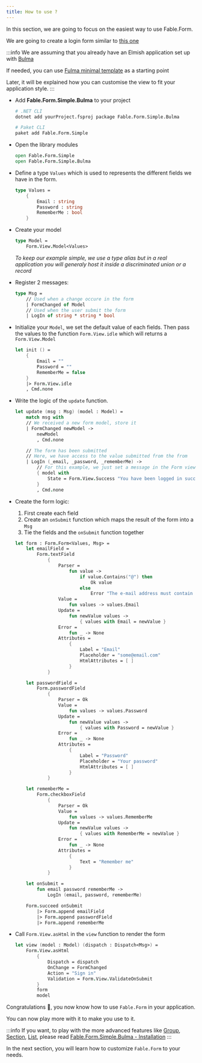 ```yaml
---
title: How to use ?
---
```


In this section, we are going to focus on the easiest way to use Fable.Form.

We are going to create a login form similar to [this one](/Fable.Form/examples/index.html#login)

:::info
We are assuming that you already have an Elmish application set up with [Bulma](https://bulma.io/)

If needed, you can use [Fulma minimal template](https://fulma.github.io/Fulma/#template) as a starting point

Later, it will be explained how you can customise the view to fit your application style.
:::

<ul class="textual-steps">
<li>

Add **Fable.Form.Simple.Bulma** to your project

```bash
# .NET CLI
dotnet add yourProject.fsproj package Fable.Form.Simple.Bulma

# Paket CLI
paket add Fable.Form.Simple
```

</li>

<li>

Open the library modules

```fsharp
open Fable.Form.Simple
open Fable.Form.Simple.Bulma
```

</li>

<li>

Define a type `Values` which is used to represents the different fields we have in the form.

```fsharp
type Values =
    {
        Email : string
        Password : string
        RememberMe : bool
    }
```

</li>

<li>
Create your model

```fsharp
type Model =
    Form.View.Model<Values>
```

*To keep our example simple, we use a type alias but in a real application you will generaly host it inside a discriminated union or a record*

</li>

<li>

Register 2 messages:

```fsharp
type Msg =
    // Used when a change occure in the form
    | FormChanged of Model
    // Used when the user submit the form
    | LogIn of string * string * bool
```

</li>

<li>

Initialize your `Model`, we set the default value of each fields. Then pass the values to the function `Form.View.idle` which will returns a `Form.View.Model`

```fsharp
let init () =
    {
        Email = ""
        Password = ""
        RememberMe = false
    }
    |> Form.View.idle
    , Cmd.none
```

</li>

<li>

Write the logic of the `update` function.

```fsharp
let update (msg : Msg) (model : Model) =
    match msg with
    // We received a new form model, store it
    | FormChanged newModel ->
        newModel
        , Cmd.none

    // The form has been submitted
    // Here, we have access to the value submitted from the from
    | LogIn (_email, _password, _rememberMe) ->
        // For this example, we just set a message in the Form view
        { model with
            State = Form.View.Success "You have been logged in successfully"
        }
        , Cmd.none
```

</li>

<li>

Create the form logic:

1. First create each field
2. Create an `onSubmit` function which maps the result of the form into a `Msg`
3. Tie the fields and the `onSubmit` function together

```fsharp
let form : Form.Form<Values, Msg> =
    let emailField =
        Form.textField
            {
                Parser =
                    fun value ->
                        if value.Contains("@") then
                            Ok value
                        else
                            Error "The e-mail address must contain a '@' symbol"
                Value =
                    fun values -> values.Email
                Update =
                    fun newValue values ->
                        { values with Email = newValue }
                Error =
                    fun _ -> None
                Attributes =
                    {
                        Label = "Email"
                        Placeholder = "some@email.com"
                        HtmlAttributes = [ ]
                    }
            }

    let passwordField =
        Form.passwordField
            {
                Parser = Ok
                Value =
                    fun values -> values.Password
                Update =
                    fun newValue values ->
                        { values with Password = newValue }
                Error =
                    fun _ -> None
                Attributes =
                    {
                        Label = "Password"
                        Placeholder = "Your password"
                        HtmlAttributes = [ ]
                    }
            }

    let rememberMe =
        Form.checkboxField
            {
                Parser = Ok
                Value =
                    fun values -> values.RememberMe
                Update =
                    fun newValue values ->
                        { values with RememberMe = newValue }
                Error =
                    fun _ -> None
                Attributes =
                    {
                        Text = "Remember me"
                    }
            }

    let onSubmit =
        fun email password rememberMe ->
            LogIn (email, password, rememberMe)

    Form.succeed onSubmit
        |> Form.append emailField
        |> Form.append passwordField
        |> Form.append rememberMe
```

</li>

<li>

Call `Form.View.asHtml` in the `view` function to render the form

```fsharp
let view (model : Model) (dispatch : Dispatch<Msg>) =
    Form.View.asHtml
        {
            Dispatch = dispatch
            OnChange = FormChanged
            Action = "Sign in"
            Validation = Form.View.ValidateOnSubmit
        }
        form
        model
```

</li>

</ul>

Congratulations 🎉, you now know how to use `Fable.Form` in your application.

You can now play more with it to make you use to it.

:::info
If you want, to play with the more advanced features like [Group](/Fable.Form/Fable.Form.Simple/features.html#Group), [Section](/Fable.Form/Fable.Form.Simple/features.html#Section), [List](/Fable.Form/Fable.Form.Simple/features.html#List-of-form), please read [Fable.Form.Simple.Bulma - Installation](/Fable.Form/Fable.Form.Simple.Bulma/installation.html)
:::

In the next section, you will learn how to customize `Fable.Form` to your needs.
